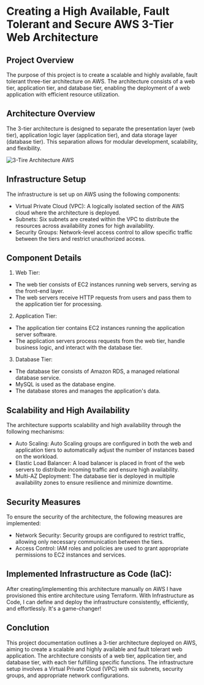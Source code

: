 # Creating a High Available, Fault Tolerant and Secure AWS 3-Tier Web Architecture
## Project Overview
The purpose of this project is to create a scalable and highly available, fault tolerant three-tier architecture on AWS. The architecture consists of a web tier, application tier, and database tier, enabling the deployment of a web application with efficient resource utilization.

## Architecture Overview
The 3-tier architecture is designed to separate the presentation layer (web tier), application logic layer (application tier), and data storage layer (database tier). This separation allows for modular development, scalability, and flexibility.

![3-Tire Architecture AWS](https://github.com/imran99744/architecting-3-tier-application-on-aws/assets/44345923/3cfa2e98-1248-4f8c-ad95-2eebe4e80105)

## Infrastructure Setup
The infrastructure is set up on AWS using the following components:
- Virtual Private Cloud (VPC): A logically isolated section of the AWS cloud where the architecture is deployed.
- Subnets: Six subnets are created within the VPC to distribute the resources across availability zones for high availability.
- Security Groups: Network-level access control to allow specific traffic between the tiers and restrict unauthorized access.

## Component Details
1. Web Tier:
  - The web tier consists of EC2 instances running web servers, serving as the front-end layer.
  - The web servers receive HTTP requests from users and pass them to the application tier for processing.

2. Application Tier:
  - The application tier contains EC2 instances running the application server software.
  - The application servers process requests from the web tier, handle business logic, and interact with the database tier.

3. Database Tier:
  - The database tier consists of Amazon RDS, a managed relational database service.
  - MySQL is used as the database engine.
  - The database stores and manages the application's data.

## Scalability and High Availability
The architecture supports scalability and high availability through the following mechanisms:
- Auto Scaling: Auto Scaling groups are configured in both the web and application tiers to automatically adjust the number of instances based on the workload.
- Elastic Load Balancer: A load balancer is placed in front of the web servers to distribute incoming traffic and ensure high availability.
- Multi-AZ Deployment: The database tier is deployed in multiple availability zones to ensure resilience and minimize downtime.
  
## Security Measures
To ensure the security of the architecture, the following measures are implemented:
- Network Security: Security groups are configured to restrict traffic, allowing only necessary communication between the tiers.
- Access Control: IAM roles and policies are used to grant appropriate permissions to EC2 instances and services.

## Implemented Infrastructure as Code (IaC):
After creating/implementing this architecture manually on AWS I have provisioned this entire architecture using Terraform. With Infrastructure as Code, I can define and deploy the infrastructure consistently, efficiently, and effortlessly. It's a game-changer!

## Conclution

This project documentation outlines a 3-tier architecture deployed on AWS, aiming to create a scalable and highly available and fault tolerant web application. The architecture consists of a web tier, application tier, and database tier, with each tier fulfilling specific functions. The infrastructure setup involves a Virtual Private Cloud (VPC) with six subnets, security groups, and appropriate network configurations. 
